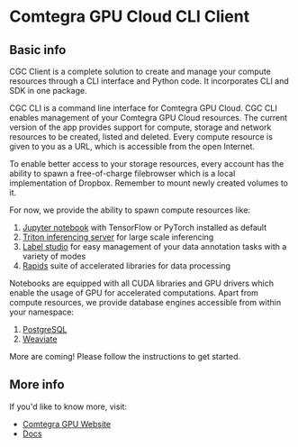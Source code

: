 # Comtegra GPU Cloud CLI Client

## Basic info

CGC Client is a complete solution to create and manage your compute resources through a CLI interface and Python code. It incorporates CLI and SDK in one package.

CGC CLI is a command line interface for Comtegra GPU Cloud. CGC CLI enables management of your Comtegra GPU Cloud resources. The current version of the app provides support for compute, storage and network resources to be created, listed and deleted. Every compute resource is given to you as a URL, which is accessible from the open Internet.

To enable better access to your storage resources, every account has the ability to spawn a free-of-charge filebrowser which is a local implementation of Dropbox. Remember to mount newly created volumes to it.

For now, we provide the ability to spawn compute resources like:

1. [Jupyter notebook](https://jupyter.org/) with TensorFlow or PyTorch installed as default
2. [Triton inferencing server](https://docs.nvidia.com/deeplearning/triton-inference-server/) for large scale inferencing
3. [Label studio](https://labelstud.io/) for easy management of your data annotation tasks with a variety of modes
4. [Rapids](https://rapids.ai/) suite of accelerated libraries for data processing

Notebooks are equipped with all CUDA libraries and GPU drivers which enable the usage of GPU for accelerated computations.
Apart from compute resources, we provide database engines accessible from within your namespace:

1. [PostgreSQL](https://www.postgresql.org/)
2. [Weaviate](https://weaviate.io/)

More are coming!
Please follow the instructions to get started.

## More info

If you'd like to know more, visit:

- [Comtegra GPU Website](https://cgc.comtegra.cloud)
- [Docs](https://docs.cgc.comtegra.cloud)
